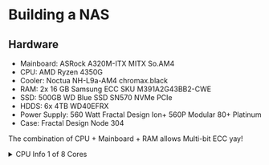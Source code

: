 # Building a NAS

## Hardware

- Mainboard: ASRock A320M-ITX MITX So.AM4
- CPU: AMD Ryzen 4350G
- Cooler: Noctua NH-L9a-AM4 chromax.black
- RAM: 2x 16 GB Samsung ECC SKU M391A2G43BB2-CWE 
- SSD: 500GB WD Blue SSD SN570 NVMe PCIe
- HDDS: 6x 4TB WD40EFRX 
- Power Supply: 560 Watt Fractal Design Ion+ 560P Modular 80+ Platinum
- Case: Fractal Design Node 304

The combination of CPU + Mainboard + RAM allows Multi-bit ECC yay! 

<details>
  <summary>CPU Info 1 of 8 Cores</summary>
processor	: 0
vendor_id	: AuthenticAMD
cpu family	: 23
model		: 96
model name	: AMD Ryzen 3 PRO 4350G with Radeon Graphics
stepping	: 1
microcode	: 0x8600106
cpu MHz		: 1400.000
cache size	: 512 KB
physical id	: 0
siblings	: 8
core id		: 0
cpu cores	: 4
apicid		: 0
initial apicid	: 0
fpu		: yes
fpu_exception	: yes
cpuid level	: 16
wp		: yes
flags		: fpu vme de pse tsc msr pae mce cx8 apic sep mtrr pge mca cmov pat pse36 clflush mmx fxsr sse sse2 ht syscall nx mmxext fxsr_opt pdpe1gb rdtscp lm constant_tsc rep_good nopl nonstop_tsc cpuid extd_apicid aperfmperf rapl pni pclmulqdq monitor ssse3 fma cx16 sse4_1 sse4_2 x2apic movbe popcnt aes xsave avx f16c rdrand lahf_lm cmp_legacy svm extapic cr8_legacy abm sse4a misalignsse 3dnowprefetch osvw ibs skinit wdt tce topoext perfctr_core perfctr_nb bpext perfctr_llc mwaitx cpb cat_l3 cdp_l3 hw_pstate ssbd mba ibrs ibpb stibp vmmcall fsgsbase bmi1 avx2 smep bmi2 cqm rdt_a rdseed adx smap clflushopt clwb sha_ni xsaveopt xsavec xgetbv1 xsaves cqm_llc cqm_occup_llc cqm_mbm_total cqm_mbm_local clzero irperf xsaveerptr rdpru wbnoinvd arat npt lbrv svm_lock nrip_save tsc_scale vmcb_clean flushbyasid decodeassists pausefilter pfthreshold avic v_vmsave_vmload vgif v_spec_ctrl umip rdpid overflow_recov succor smca
bugs		: sysret_ss_attrs spectre_v1 spectre_v2 spec_store_bypass retbleed
bogomips	: 7603.05
TLB size	: 3072 4K pages
clflush size	: 64
cache_alignment	: 64
address sizes	: 48 bits physical, 48 bits virtual
power management: ts ttp tm hwpstate cpb eff_freq_ro [13] [14]
	
<details>
  <summary>Memory Info</summary>
  
  ```bash
  # dmidecode -t memory
# dmidecode 3.4
Getting SMBIOS data from sysfs.
SMBIOS 3.3.0 present.

Handle 0x000C, DMI type 16, 23 bytes
Physical Memory Array
	Location: System Board Or Motherboard
	Use: System Memory
	Error Correction Type: Multi-bit ECC
	Maximum Capacity: 128 GB
	Error Information Handle: 0x000B
	Number Of Devices: 2

Handle 0x0013, DMI type 17, 92 bytes
Memory Device
	Array Handle: 0x000C
	Error Information Handle: 0x0012
	Total Width: 72 bits
	Data Width: 64 bits
	Size: 16 GB
	Form Factor: DIMM
	Set: None
	Locator: DIMM 0
	Bank Locator: P0 CHANNEL A
	Type: DDR4
	Type Detail: Synchronous Unbuffered (Unregistered)
	Speed: 3200 MT/s
	Manufacturer: Samsung
	Serial Number: 034EF530
	Asset Tag: Not Specified
	Part Number: M391A2G43BB2-CWE    
	Rank: 1
	Configured Memory Speed: 3200 MT/s
	Minimum Voltage: 1.2 V
	Maximum Voltage: 1.2 V
	Configured Voltage: 1.2 V
	Memory Technology: DRAM
	Memory Operating Mode Capability: Volatile memory
	Firmware Version: Unknown
	Module Manufacturer ID: Bank 1, Hex 0xCE
	Module Product ID: Unknown
	Memory Subsystem Controller Manufacturer ID: Unknown
	Memory Subsystem Controller Product ID: Unknown
	Non-Volatile Size: None
	Volatile Size: 16 GB
	Cache Size: None
	Logical Size: None

Handle 0x0016, DMI type 17, 92 bytes
Memory Device
	Array Handle: 0x000C
	Error Information Handle: 0x0015
	Total Width: 72 bits
	Data Width: 64 bits
	Size: 16 GB
	Form Factor: DIMM
	Set: None
	Locator: DIMM 0
	Bank Locator: P0 CHANNEL B
	Type: DDR4
	Type Detail: Synchronous Unbuffered (Unregistered)
	Speed: 3200 MT/s
	Manufacturer: Samsung
	Serial Number: 030D142C
	Asset Tag: Not Specified
	Part Number: M391A2G43BB2-CWE    
	Rank: 1
	Configured Memory Speed: 3200 MT/s
	Minimum Voltage: 1.2 V
	Maximum Voltage: 1.2 V
	Configured Voltage: 1.2 V
	Memory Technology: DRAM
	Memory Operating Mode Capability: Volatile memory
	Firmware Version: Unknown
	Module Manufacturer ID: Bank 1, Hex 0xCE
	Module Product ID: Unknown
	Memory Subsystem Controller Manufacturer ID: Unknown
	Memory Subsystem Controller Product ID: Unknown
	Non-Volatile Size: None
	Volatile Size: 16 GB
	Cache Size: None
	Logical Size: None
  ```
</details>


## Software

### OS
Gentoo

### Filesystem
system: ZFS, boot with unified kernel
https://github.com/ccharon/gentoo/blob/main/movetozfs.md

data: ZFS ... raidz2 over all drives

### Monitoring
https://github.com/ccharon/docs/blob/master/smartd.md

### Services
Samba: 
Samba Shares Documents, Video, Audio, Transfer
Samba Timemachine
https://github.com/ccharon/docs/blob/master/samba.md


rsync Backups

docker: 
Minecraft Server (Java + Bedrock)
Factorio Server
https://github.com/ccharon/server/tree/main/docker-compose

### Tweaks


